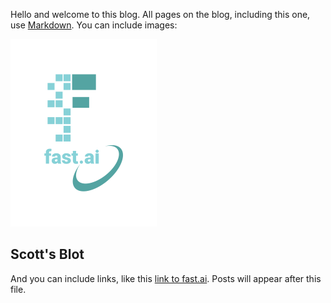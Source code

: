 Hello and welcome to this blog. All pages on the blog, including this one, use [Markdown](https://guides.github.com/features/mastering-markdown/). You can include images:

![Image of fast.ai logo](images/logo.png)

## Scott's Blot

And you can include links, like this [link to fast.ai](https://www.fast.ai). Posts will appear after this file.
